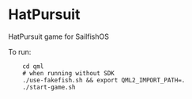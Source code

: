 # HatPursuit
HatPursuit game for SailfishOS

To run:

        cd qml
        # when running without SDK
        ./use-fakefish.sh && export QML2_IMPORT_PATH=.
        ./start-game.sh
